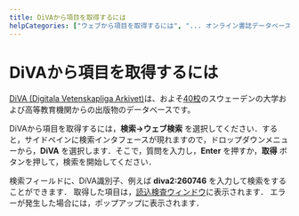 ```yaml
---
title: DiVAから項目を取得するには
helpCategories: ["ウェブから項目を取得するには", "... オンライン書誌データベースを使用して"]
---
```


# DiVAから項目を取得するには

[DiVA (Digitala Vetenskapliga Arkivet)](http://www.diva-portal.org/)は、およそ[40校](http://www.diva-portal.org/smash/aboutdiva.jsf)のスウェーデンの大学および高等教育機関からの出版物のデータベースです。

DiVAから項目を取得するには，**検索→ウェブ検索** を選択してください．すると，サイドペインに検索インタフェースが現れますので，ドロップダウンメニューから，**DiVA** を選択します．そこで，質問を入力し，**Enter** を押すか，**取得** ボタンを押して，検索を開始してください．

検索フィールドに、DiVA識別子、例えば **diva2:260746** を入力して検索をすることができます．
取得した項目は，[読込検査ウィンドウ](ImportInspectionDialog)に表示されます．
エラーが発生した場合には，ポップアップに表示されます．
